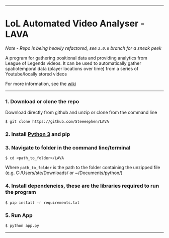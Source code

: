 ***
# LoL Automated Video Analyser - LAVA

*Note - Repo is being heavily refactored, see `3.0.0` branch for a sneak peek*

A program for gathering positional data and providing analytics from League of Legends videos. It can be used to automatically gather spatiotemporal data (player locations over time) from a series of Youtube/locally stored videos

For more information, see the [wiki](https://github.com/Steeeephen/LAVA/wiki)

***

### 1. Download or clone the repo

Download directly from github and unzip or clone from the command line

```
$ git clone https://github.com/Steeeephen/LAVA
```

### 2. Install [Python 3](https://www.python.org/downloads/) and pip

### 3. Navigate to folder in the command line/terminal

```
$ cd <path_to_folder>/LAVA
```

Where `path_to_folder` is the path to the folder containing the unzipped file (e.g. C:/Users/ste/Downloads/ or \~/Documents/python/)

### 4. Install dependencies, these are the libraries required to run the program

```
$ pip install -r requirements.txt
```

### 5. Run App

`$ python app.py`

***
